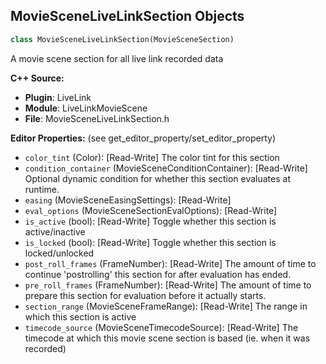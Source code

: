## MovieSceneLiveLinkSection Objects

```python
class MovieSceneLiveLinkSection(MovieSceneSection)
```

A movie scene section for all live link recorded data

**C++ Source:**

- **Plugin**: LiveLink
- **Module**: LiveLinkMovieScene
- **File**: MovieSceneLiveLinkSection.h

**Editor Properties:** (see get_editor_property/set_editor_property)

- ``color_tint`` (Color):  [Read-Write] The color tint for this section
- ``condition_container`` (MovieSceneConditionContainer):  [Read-Write] Optional dynamic condition for whether this section evaluates at runtime.
- ``easing`` (MovieSceneEasingSettings):  [Read-Write]
- ``eval_options`` (MovieSceneSectionEvalOptions):  [Read-Write]
- ``is_active`` (bool):  [Read-Write] Toggle whether this section is active/inactive
- ``is_locked`` (bool):  [Read-Write] Toggle whether this section is locked/unlocked
- ``post_roll_frames`` (FrameNumber):  [Read-Write] The amount of time to continue 'postrolling' this section for after evaluation has ended.
- ``pre_roll_frames`` (FrameNumber):  [Read-Write] The amount of time to prepare this section for evaluation before it actually starts.
- ``section_range`` (MovieSceneFrameRange):  [Read-Write] The range in which this section is active
- ``timecode_source`` (MovieSceneTimecodeSource):  [Read-Write] The timecode at which this movie scene section is based (ie. when it was recorded)

<a id="unreal.MovieSceneLiveLinkTrack"></a>